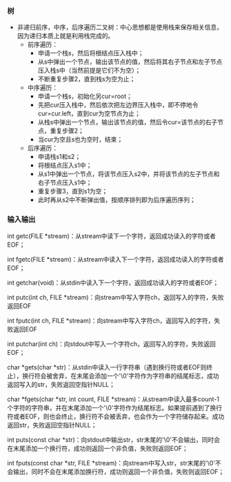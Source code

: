 ### 树

- 非递归前序，中序，后序遍历二叉树：中心思想都是使用栈来保存相关信息，因为递归本质上就是利用栈完成的。
    - 前序遍历：
        - 申请一个栈s，然后将根结点压入栈中；
        - 从s中弹出一个节点，输出该节点的值，然后将其右子节点和左子节点压入栈s中（当然前提是它们不为空）；
        - 不断重复步骤2，直到栈s为空为止；
    - 中序遍历：
        - 申请一个栈s，初始化另cur=root；
        - 先把cur压入栈中，然后依次把左边界压入栈中，即不停地令cur=cur.left，直到cur为空节点为止；
        - 从栈s中弹出一个节点，输出该节点的值，然后令cur=该节点的右子节点，重复步骤2；
        - 当cur为空且s也为空时，结束；
    - 后序遍历：
        - 申请栈s1和s2；
        - 将根结点压入s1中；
        - 从s1中弹出一个节点，将该节点压入s2中，并将该节点的左子节点和右子节点压入s1中；
        - 重复步骤3，直到s1为空；
        - 此时再从s2中不断弹出值，按顺序排列即为后序遍历序列；





### 输入输出

int getc(FILE *stream)：从stream中读下一个字符，返回成功读入的字符或者EOF；

int fgetc(FILE *stream)：从stream中读入下一个字符，返回成功读入的字符或者EOF；

int getchar(void)：从stdin中读入下一个字符，返回成功读入的字符或者EOF；

int putc(int ch, FILE *stream)：向stream中写入字符ch，返回写入的字符，失败返回EOF

int fputc(int ch, FILE *stream)：向stream中写入字符ch，返回写入的字符，失败返回EOF

int putchar(int ch)：向stdout中写入一个字符ch，返回写入的字符，失败返回EOF；

char *gets(char *str)：从stdin中读入一行字符串（遇到换行符或者EOF则终止），换行符会被舍弃，在末尾会添加一个'\0'字符作为字符串的结尾标志，成功返回写入的str，失败返回空指针NULL；

char *fgets(char *str, int count, FILE *stream)：从stream中读入最多count-1个字符的字符串，并在末尾添加一个'\0'字符作为结尾标志。如果提前遇到了换行符或者EOF，则也会终止，换行符不会被丢弃，也会作为一个字符储存起来。成功返回str，失败返回空指针NULL；

int puts(const char *str)：向stdout中输出str，str末尾的'\0'不会输出，同时会在末尾添加一个换行符，成功则返回一个非负值，失败则返回EOF；

int fputs(const char *str, FILE *stream)：向stream中写入str，str末尾的'\0'不会输出，同时不会在末尾添加换行符，成功则返回一个非负值，失败则返回EOF；